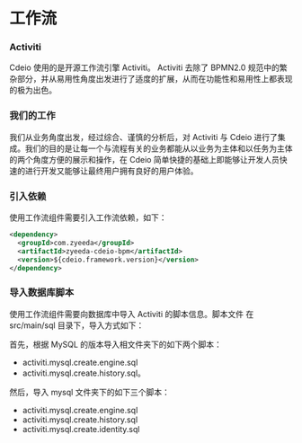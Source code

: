 # 工作流

### Activiti

Cdeio 使用的是开源工作流引擎 Activiti。
Activiti 去除了 BPMN2.0 规范中的繁杂部分，并从易用性角度出发进行了适度的扩展，从而在功能性和易用性上都表现的极为出色。

### 我们的工作

我们从业务角度出发，经过综合、谨慎的分析后，对 Activiti 与 Cdeio 进行了集成。我们的目的是让每一个与流程有关的业务都能从以业务为主体和以任务为主体的两个角度方便的展示和操作，在 Cdeio 简单快捷的基础上即能够让开发人员快速的进行开发又能够让最终用户拥有良好的用户体验。

### 引入依赖

使用工作流组件需要引入工作流依赖，如下：

```xml
<dependency>
  <groupId>com.zyeeda</groupId>
  <artifactId>zyeeda-cdeio-bpm</artifactId>
  <version>${cdeio.framework.version}</version>
</dependency>
```

### 导入数据库脚本

使用工作流组件需要向数据库中导入 Activiti 的脚本信息。脚本文件 在 src/main/sql 目录下，导入方式如下：

首先，根据 MySQL 的版本导入相文件夹下的如下两个脚本：
* activiti.mysql.create.engine.sql
* activiti.mysql.create.history.sql。

然后，导入 mysql 文件夹下的如下三个脚本：
* activiti.mysql.create.engine.sql
* activiti.mysql.create.history.sql
* activiti.mysql.create.identity.sql